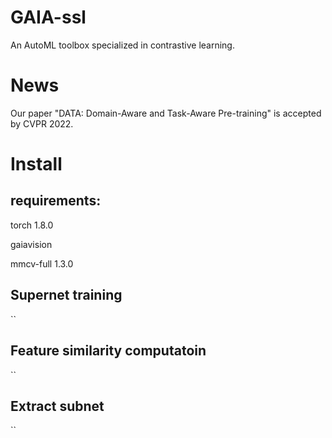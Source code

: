 # GAIA-ssl
An AutoML toolbox specialized in contrastive learning. 

# News
Our paper "DATA: Domain-Aware and Task-Aware Pre-training" is accepted by CVPR 2022.

# Install

  ## requirements:
  torch 1.8.0
  
  gaiavision
  
  mmcv-full 1.3.0

  ## Supernet training
  ``
  ## Feature similarity computatoin
  ``
  
  ## Extract subnet
  ``
